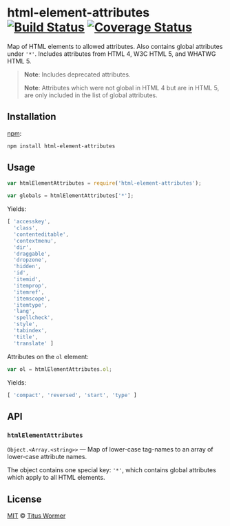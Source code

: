 # html-element-attributes [![Build Status][build-badge]][build-page] [![Coverage Status][coverage-badge]][coverage-page]

Map of HTML elements to allowed attributes.  Also contains global
attributes under `'*'`.  Includes attributes from HTML 4, W3C HTML 5,
and WHATWG HTML 5.

> **Note**: Includes deprecated attributes.
>
> **Note**: Attributes which were not global in HTML 4 but are in
> HTML 5, are only included in the list of global attributes.

## Installation

[npm][]:

```bash
npm install html-element-attributes
```

## Usage

```javascript
var htmlElementAttributes = require('html-element-attributes');

var globals = htmlElementAttributes['*'];
```

Yields:

```js
[ 'accesskey',
  'class',
  'contenteditable',
  'contextmenu',
  'dir',
  'draggable',
  'dropzone',
  'hidden',
  'id',
  'itemid',
  'itemprop',
  'itemref',
  'itemscope',
  'itemtype',
  'lang',
  'spellcheck',
  'style',
  'tabindex',
  'title',
  'translate' ]
```

Attributes on the `ol` element:

```javascript
var ol = htmlElementAttributes.ol;
```

Yields:

```js
[ 'compact', 'reversed', 'start', 'type' ]
```

## API

### `htmlElementAttributes`

`Object.<Array.<string>>` — Map of lower-case tag-names to an array of
lower-case attribute names.

The object contains one special key: `'*'`, which contains global
attributes which apply to all HTML elements.

## License

[MIT][license] © [Titus Wormer][author]

<!-- Definition -->

[build-badge]: https://img.shields.io/travis/wooorm/html-element-attributes.svg

[build-page]: https://travis-ci.org/wooorm/html-element-attributes

[coverage-badge]: https://img.shields.io/codecov/c/github/wooorm/html-element-attributes.svg

[coverage-page]: https://codecov.io/github/wooorm/html-element-attributes?branch=master

[npm]: https://docs.npmjs.com/cli/install

[license]: LICENSE

[author]: http://wooorm.com

